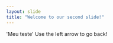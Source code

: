 ```yaml
---
layout: slide
title: "Welcome to our second slide!"
---
```

'Meu teste'
Use the left arrow to go back!
